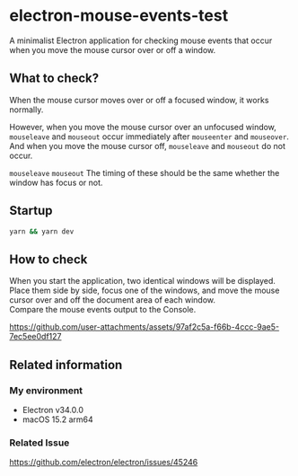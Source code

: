 # electron-mouse-events-test

A minimalist Electron application for checking mouse events that occur when you move the mouse cursor over or off a window.

## What to check?

When the mouse cursor moves over or off a focused window, it works normally.

However, when you move the mouse cursor over an unfocused window, `mouseleave` and `mouseout` occur immediately after `mouseenter` and `mouseover`. And when you move the mouse cursor off, `mouseleave` and `mouseout` do not occur.

`mouseleave` `mouseout` The timing of these should be the same whether the window has focus or not.

## Startup

```sh
yarn && yarn dev
```

## How to check

When you start the application, two identical windows will be displayed.  
Place them side by side, focus one of the windows, and move the mouse cursor over and off the document area of ​​each window.  
Compare the mouse events output to the Console.

https://github.com/user-attachments/assets/97af2c5a-f66b-4ccc-9ae5-7ec5ee0df127

## Related information

### My environment

- Electron v34.0.0
- macOS 15.2 arm64

### Related Issue

https://github.com/electron/electron/issues/45246
